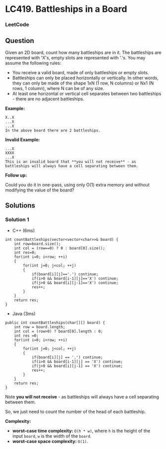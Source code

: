 # LC419. Battleships in a Board

### LeetCode

## Question

Given an 2D board, count how many battleships are in it. The battleships are represented with 'X's, empty slots are represented with '.'s. You may assume the following rules:

* You receive a valid board, made of only battleships or empty slots.
* Battleships can only be placed horizontally or vertically. In other words, they can only be made of the shape 1xN (1 row, N columns) or Nx1 (N rows, 1 column), where N can be of any size.
* At least one horizontal or vertical cell separates between two battleships - there are no adjacent battleships.

**Example:**

```
X..X
...X
...X
In the above board there are 2 battleships.
```

**Invalid Example:**
```
...X
XXXX
...X
This is an invalid board that **you will not receive** - as battleships will always have a cell separating between them.
```

**Follow up:**

Could you do it in one-pass, using only O(1) extra memory and without modifying the value of the board?

## Solutions

### Solution 1

* C++ (6ms)
```
int countBattleships(vector<vector<char>>& board) {
    int row=board.size();
    int col = (row==0) ? 0 : board[0].size();
    int res=0;
    for(int i=0; i<row; ++i)
    {
        for(int j=0; j<col; ++j)
        {
            if(board[i][j]=='.') continue;
            if(i>0 && board[i-1][j]=='X') continue;
            if(j>0 && board[i][j-1]=='X') continue;
            res++;
        }
    }
    return res;
}
```

* Java (3ms)
```
public int countBattleships(char[][] board) {
    int row = board.length;
    int col = (row>0) ? board[0].length : 0;
    int res =0;
    for(int i=0; i<row; ++i)
    {
        for(int j=0; j<col; ++j)
        {
            if(board[i][j] == '.') continue;
            if(i>0 && board[i-1][j] == 'X') continue;
            if(j>0 && board[i][j-1] == 'X') continue;
            res++;
        }
    }
    return res;
}
```

Note **you will not receive** - as battleships will always have a cell separating between them.

So, we just need to count the number of the head of each battleship.

**Complexity:**

* **worst-case time complexity:** `O(h * w)`, where `h` is the height of the input `board`, `w` is the width of the `board`.
* **worst-case space complexity:** `O(1)`.
